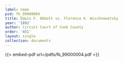 ```yaml
---
label: nope
pid: fk_99000004
title: Edwin F. Abbott vs. Florence K. Wischnewetzky
year: '1892'
author: Circuit Court of Cook County
order: '451'
layout: single
collection: documents
---
```



{{< embed-pdf url=/pdfs/fk_99000004.pdf >}}